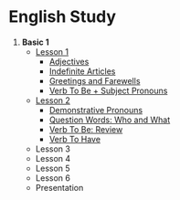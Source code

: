 # English Study

1. **Basic 1**
    - [Lesson 1](https://github.com/alcir-junior-caju/study-english/blob/main/lesson1.md#adjectives)
        - [Adjectives](https://github.com/alcir-junior-caju/study-english/blob/main/lesson1.md#adjectives)
        - [Indefinite Articles](https://github.com/alcir-junior-caju/study-english/blob/main/lesson1.md#indefinite-articles)
        - [Greetings and Farewells](https://github.com/alcir-junior-caju/study-english/blob/main/lesson1.md#greetings-and-farewells)
        - [Verb To Be + Subject Pronouns](https://github.com/alcir-junior-caju/study-english/blob/main/lesson1.md#vern-to-be--subject-pronouns)
    - [Lesson 2](https://github.com/alcir-junior-caju/study-english/blob/main/lesson2.md#demonstrative-pronouns)
        - [Demonstrative Pronouns](https://github.com/alcir-junior-caju/study-english/blob/main/lesson2.md#demonstrative-pronouns)
        - [Question Words: Who and What](https://github.com/alcir-junior-caju/study-english/blob/main/lesson2.md#question-words-who-and-what)
        - [Verb To Be: Review](https://github.com/alcir-junior-caju/study-english/blob/main/lesson2.md#verb-to-be-review)
        - [Verb To Have](https://github.com/alcir-junior-caju/study-english/blob/main/lesson2.md#verb-to-have)
    - Lesson 3
    - Lesson 4
    - Lesson 5
    - Lesson 6
    - Presentation

